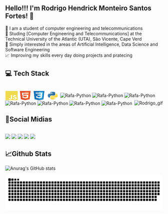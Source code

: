 ## Hello!!! I'm Rodrigo Hendrick Monteiro Santos Fortes! 👋

🏨 I am a student of computer engineering and telecommunications<br/>
👔 Studing [Computer Engineering and Telecommunications] at the Technical University of the Atlantic (UTA), São Vicente, Cape Verd<br/>
🚀 Simply interested in the areas of Artificial Intelligence, Data Science and Software Engineering<br/>
📈 Improving my skills every day doing projects and pratecing<br/>

## 💻 Tech Stack
  <div style="display: inline_block"><br>
  <img align="center" alt="Rafa-Js" height="30" width="40" src="https://raw.githubusercontent.com/devicons/devicon/master/icons/javascript/javascript-plain.svg">
  <img align="center" alt="Rafa-HTML" height="30" width="40" src="https://raw.githubusercontent.com/devicons/devicon/master/icons/html5/html5-original.svg">
  <img align="center" alt="Rafa-CSS" height="30" width="40" src="https://raw.githubusercontent.com/devicons/devicon/master/icons/css3/css3-original.svg">
  <img align="center" alt="Rafa-Python" height="30" width="40" src="https://raw.githubusercontent.com/devicons/devicon/master/icons/python/python-original.svg">
  <img align="center" alt="Rafa-Python" height="30" width="40" src="https://cdn.jsdelivr.net/gh/devicons/devicon@latest/icons/c/c-original.svg" />
  <img align="center" alt="Rafa-Python" height="30" width="40" src="https://cdn.jsdelivr.net/gh/devicons/devicon@latest/icons/java/java-original.svg" />
  <img align="center" alt="Rafa-Python" height="30" width="40" src="https://cdn.jsdelivr.net/gh/devicons/devicon@latest/icons/kotlin/kotlin-original.svg" />
  <img align="center" alt="Rafa-Python" height="30" width="40" src="https://cdn.jsdelivr.net/gh/devicons/devicon@latest/icons/npm/npm-original-wordmark.svg" />
  <img align="center" alt="Rafa-Python" height="30" width="40" src="https://cdn.jsdelivr.net/gh/devicons/devicon@latest/icons/androidstudio/androidstudio-original.svg" />
  <img align="center" alt="Rafa-Python" height="30" width="40" src="https://cdn.jsdelivr.net/gh/devicons/devicon@latest/icons/figma/figma-original.svg" />
  <img align="center" alt="Rafa-Python" height="30" width="40" src="https://cdn.jsdelivr.net/gh/devicons/devicon@latest/icons/postgresql/postgresql-original.svg" />
  <img align="right" alt="Rodrigo_gif" src ="https://discord.com/channels/@me/764611406947287051/1278786404968566858"/>
                            
</div>

## 👤Social Midias
<div style="display: inline_block"><br>
  <div> 
  <a href="https://www.instagram.com/_rodrigo_s.f/" target="_blank"><img src="https://img.shields.io/badge/-Instagram-%23E4405F?style=for-the-badge&logo=instagram&logoColor=white" target="_blank"></a>
 <a href="https://discord.gg/wagxzStdcR" target="_blank"><img src="https://img.shields.io/badge/Discord-7289DA?style=for-the-badge&logo=discord&logoColor=white" target="_blank"></a> 
  <a href = ""><img src="https://img.shields.io/badge/-Gmail-%23333?style=for-the-badge&logo=gmail&logoColor=white" target="_blank"></a>
  <a href="https://www.linkedin.com/in/rafaella-ballerini-45875016a](https://www.linkedin.com/in/rodrigo-hendrick-monteiro-santos-fortes-757574298/" target="_blank"><img src="https://img.shields.io/badge/-LinkedIn-%230077B5?style=for-the-badge&logo=linkedin&logoColor=white" target="_blank"></a>
  <a href= ""><img src ="https://img.shields.io/badge/WhatsApp-25D366?style=for-the-badge&logo=whatsapp&logoColor=white "></img></a>
</div>
          
</div>

## 📈Github Stats
![Anurag's GitHub stats](https://github-readme-stats.vercel.app/api?username=RodrigoMF545&show_icons=true&theme=tokyonight)


<picture align="center">
  <source media="(prefers-color-scheme: dark)" srcset="https://raw.githubusercontent.com/RodrigoMF545/RodrigoMF545/output/github-contribution-grid-snake-dark.svg">
  <source media="(prefers-color-scheme: light)" srcset="https://raw.githubusercontent.com/RodrigoMF545/RodrigoMF545/output/github-contribution-grid-snake-dark.svg">
  <img align="center" alt="github contribution grid snake animation" src="https://raw.githubusercontent.com/RodrigoMF545/RodrigoMF545/output/github-contribution-grid-snake.svg">
</picture>

